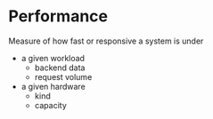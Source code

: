 # Performance

Measure of how fast or responsive a system is under
- a given workload
  - backend data
  - request volume
- a given hardware
  - kind
  - capacity
